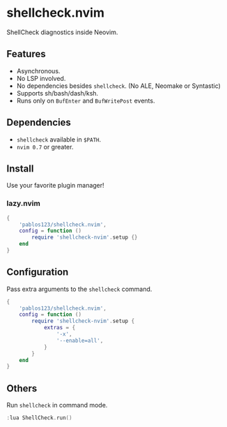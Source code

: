 # shellcheck.nvim
ShellCheck diagnostics inside Neovim.

## Features
- Asynchronous.
- No LSP involved.
- No dependencies besides `shellcheck`. (No ALE, Neomake or Syntastic)
- Supports sh/bash/dash/ksh.
- Runs only on `BufEnter` and `BufWritePost` events.

## Dependencies
- `shellcheck` available in `$PATH`.
- `nvim 0.7` or greater.

## Install

Use your favorite plugin manager!

### lazy.nvim
```lua
{
    'pablos123/shellcheck.nvim',
    config = function ()
        require 'shellcheck-nvim'.setup {}
    end
}
```

## Configuration

Pass extra arguments to the `shellcheck` command.
```lua
{
    'pablos123/shellcheck.nvim',
    config = function ()
        require 'shellcheck-nvim'.setup {
            extras = {
                '-x',
                '--enable=all',
            }
        }
    end
}
```

## Others
Run `shellcheck` in command mode.

```c
:lua ShellCheck.run()
```
